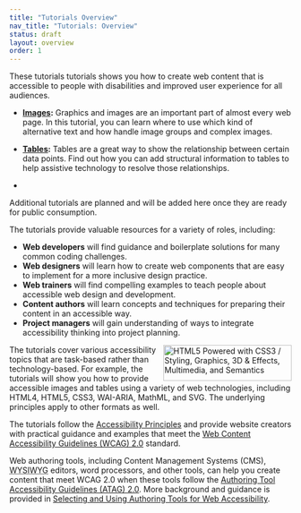 ```yaml
---
title: "Tutorials Overview"
nav_title: "Tutorials: Overview"
status: draft
layout: overview
order: 1
---
```


These tutorials tutorials shows you how to create web content that is accessible to people with disabilities and improved user experience for all audiences.

-   **[Images](images/index.html):** Graphics and images are an important part of almost every web page. In this tutorial, you can learn where to use which kind of alternative text and how handle image groups and complex images.

-   **[Tables](tables/index.html):** Tables are a great way to show the relationship between certain data points. Find out how you can add structural information to tables to help assistive technology to resolve those relationships.
-   
Additional tutorials are planned and will be added here once they are ready for public consumption.

The tutorials provide valuable resources for a variety of roles, including:

* **Web developers** will find guidance and boilerplate solutions for many common coding challenges.
* **Web designers** will learn how to create web components that are easy to implement for a more inclusive design practice.
* **Web trainers** will find compelling examples to teach people about accessible web design and development.
* **Content authors** will learn concepts and techniques for preparing their content in an accessible way.
* **Project managers** will gain understanding of ways to integrate accessibility thinking into project planning.

<a href="http://www.w3.org/html/logo/" style="float:right; border:none;"><img src="http://www.w3.org/html/logo/badge/html5-badge-h-css3-graphics-multimedia-semantics.png" width="229" height="64" alt="HTML5 Powered with CSS3 / Styling, Graphics, 3D &amp; Effects, Multimedia, and Semantics" title="HTML5 Powered with CSS3 / Styling, Graphics, 3D &amp; Effects, Multimedia, and Semantics"></a> The tutorials cover various accessibility topics that are task-based rather than technology-based. For example, the tutorials will show you how to provide accessible images and tables using a variety of web technologies, including HTML4, HTML5, CSS3, WAI-ARIA, MathML, and SVG. The underlying principles apply to other formats as well.

The tutorials follow the [Accessibility Principles](http://www.w3.org/WAI/intro/people-use-web/principles) and provide website creators with practical guidance and examples that meet the [Web Content Accessibility Guidelines (WCAG) 2.0](http://www.w3.org/WAI/intro/wcag) standard.

Web authoring tools, including Content Management Systems (CMS), <abbr title="What you see is what you get">WYSIWYG</abbr> editors, word processors, and other tools, can help you create content that meet WCAG 2.0 when these tools follow the [Authoring Tool Accessibility Guidelines (ATAG) 2.0](http://www.w3.org/WAI/intro/atag). More background and guidance is provided in [Selecting and Using Authoring Tools for Web Accessibility](http://w3.org/wai/impl/software).
